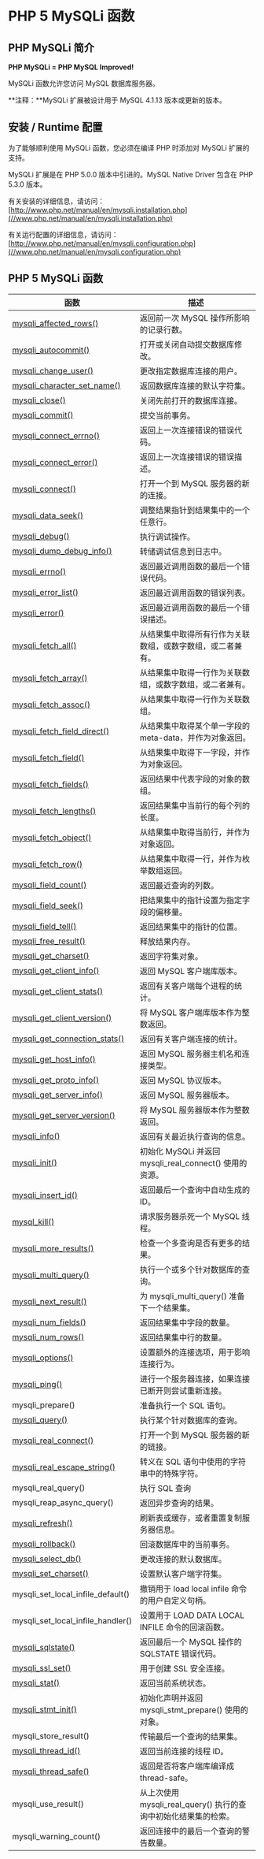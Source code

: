 # PHP 5 MySQLi 函数

## PHP MySQLi 简介

**PHP MySQLi = PHP MySQL Improved!**

MySQLi 函数允许您访问 MySQL 数据库服务器。

**注释：**MySQLi 扩展被设计用于 MySQL 4.1.13 版本或更新的版本。

## 安装 / Runtime 配置

为了能够顺利使用 MySQLi 函数，您必须在编译 PHP 时添加对 MySQLi 扩展的支持。

MySQLi 扩展是在 PHP 5.0.0 版本中引进的。MySQL Native Driver 包含在 PHP 5.3.0 版本。

有关安装的详细信息，请访问： [http://www.php.net/manual/en/mysqli.installation.php](//www.php.net/manual/en/mysqli.installation.php)

有关运行配置的详细信息，请访问： [http://www.php.net/manual/en/mysqli.configuration.php](//www.php.net/manual/en/mysqli.configuration.php)

## PHP 5 MySQLi 函数

| 函数 | 描述 |
| --- | --- |
| [mysqli_affected_rows()](func-mysqli-affected-rows.html) | 返回前一次 MySQL 操作所影响的记录行数。 |
| [mysqli_autocommit()](func-mysqli-autocommit.html) | 打开或关闭自动提交数据库修改。 |
| [mysqli_change_user()](func-mysqli-change-user.html) | 更改指定数据库连接的用户。 |
| [mysqli_character_set_name()](func-mysqli-character-set-name.html) | 返回数据库连接的默认字符集。 |
| [mysqli_close()](func-mysqli-close.html) | 关闭先前打开的数据库连接。 |
| [mysqli_commit()](func-mysqli-commit.html) | 提交当前事务。 |
| [mysqli_connect_errno()](func-mysqli-connect-errno.html) | 返回上一次连接错误的错误代码。 |
| [mysqli_connect_error()](func-mysqli-connect-error.html) | 返回上一次连接错误的错误描述。 |
| [mysqli_connect()](func-mysqli-connect.html) | 打开一个到 MySQL 服务器的新的连接。 |
| [mysqli_data_seek()](func-mysqli-data-seek.html) | 调整结果指针到结果集中的一个任意行。 |
| [mysqli_debug()](func-mysqli-debug.html) | 执行调试操作。 |
| [mysqli_dump_debug_info()](func-mysqli-dump-debug-info.html) | 转储调试信息到日志中。 |
| [mysqli_errno()](func-mysqli-errno.html) | 返回最近调用函数的最后一个错误代码。 |
| [mysqli_error_list()](func-mysqli-error-list.html) | 返回最近调用函数的错误列表。 |
| [mysqli_error()](func-mysqli-error.html) | 返回最近调用函数的最后一个错误描述。 |
| [mysqli_fetch_all()](func-mysqli-fetch-all.html) | 从结果集中取得所有行作为关联数组，或数字数组，或二者兼有。 |
| [mysqli_fetch_array()](func-mysqli-fetch-array.html) | 从结果集中取得一行作为关联数组，或数字数组，或二者兼有。 |
| [mysqli_fetch_assoc()](func-mysqli-fetch-assoc.html) | 从结果集中取得一行作为关联数组。 |
| [mysqli_fetch_field_direct()](func-mysqli-fetch-field-direct.html) | 从结果集中取得某个单一字段的 meta-data，并作为对象返回。 |
| [mysqli_fetch_field()](func-mysqli-fetch-field.html) | 从结果集中取得下一字段，并作为对象返回。 |
| [mysqli_fetch_fields()](func-mysqli-fetch-fields.html) | 返回结果中代表字段的对象的数组。 |
| [mysqli_fetch_lengths()](func-mysqli-fetch-lengths.html) | 返回结果集中当前行的每个列的长度。 |
| [mysqli_fetch_object()](func-mysqli-fetch-object.html) | 从结果集中取得当前行，并作为对象返回。 |
| [mysqli_fetch_row()](func-mysqli-fetch-row.html) | 从结果集中取得一行，并作为枚举数组返回。 |
| [mysqli_field_count()](func-mysqli-field-count.html) | 返回最近查询的列数。 |
| [mysqli_field_seek()](func-mysqli-field-seek.html) | 把结果集中的指针设置为指定字段的偏移量。 |
| [mysqli_field_tell()](func-mysqli-field-tell.html) | 返回结果集中的指针的位置。 |
| [mysqli_free_result()](func-mysqli-free-result.html) | 释放结果内存。 |
| [mysqli_get_charset()](func-mysqli-get-charset.html) | 返回字符集对象。 |
| [mysqli_get_client_info()](func-mysqli-get-client-info.html) | 返回 MySQL 客户端库版本。 |
| [mysqli_get_client_stats()](func-mysqli-get-client-stats.html) | 返回有关客户端每个进程的统计。 |
| [mysqli_get_client_version()](func-mysqli-get-client-version.html) | 将 MySQL 客户端库版本作为整数返回。 |
| [mysqli_get_connection_stats()](func-mysqli-get-connection-stats.html) | 返回有关客户端连接的统计。 |
| [mysqli_get_host_info()](func-mysqli-get-host-info.html) | 返回 MySQL 服务器主机名和连接类型。 |
| [mysqli_get_proto_info()](func-mysqli-get-proto-info.html) | 返回 MySQL 协议版本。 |
| [mysqli_get_server_info()](func-mysqli-get-server-info.html) | 返回 MySQL 服务器版本。 |
| [mysqli_get_server_version()](func-mysqli-get-server-version.html) | 将 MySQL 服务器版本作为整数返回。 |
| [mysqli_info()](func-mysqli-info.html) | 返回有关最近执行查询的信息。 |
| [mysqli_init()](func-mysqli-init.html) | 初始化 MySQLi 并返回 mysqli_real_connect() 使用的资源。 |
| [mysqli_insert_id()](func-mysqli-insert-id.html) | 返回最后一个查询中自动生成的 ID。 |
| [mysql_kill()](func-mysqli-kill.html) | 请求服务器杀死一个 MySQL 线程。 |
| [mysqli_more_results()](func-mysqli-more-results.html) | 检查一个多查询是否有更多的结果。 |
| [mysqli_multi_query()](func-mysqli-multi-query.html) | 执行一个或多个针对数据库的查询。 |
| [mysqli_next_result()](func-mysqli-next-result.html) | 为 mysqli_multi_query() 准备下一个结果集。 |
| [mysqli_num_fields()](func-mysqli-num-fields.html) | 返回结果集中字段的数量。 |
| [mysqli_num_rows()](func-mysqli-num-rows.html) | 返回结果集中行的数量。 |
| [mysqli_options()](func-mysqli-options.html) | 设置额外的连接选项，用于影响连接行为。 |
| [mysqli_ping()](func-mysqli-ping.html) | 进行一个服务器连接，如果连接已断开则尝试重新连接。 |
| mysqli_prepare() | 准备执行一个 SQL 语句。 |
| [mysqli_query()](func-mysqli-query.html) | 执行某个针对数据库的查询。 |
| [mysqli_real_connect()](func-mysqli-real-connect.html) | 打开一个到 MySQL 服务器的新的链接。 |
| [mysqli_real_escape_string()](func-mysqli-real-escape-string.html) | 转义在 SQL 语句中使用的字符串中的特殊字符。 |
| mysqli_real_query() | 执行 SQL 查询 |
| mysqli_reap_async_query() | 返回异步查询的结果。 |
| [mysqli_refresh()](func-mysqli-refresh.html) | 刷新表或缓存，或者重置复制服务器信息。 |
| [mysqli_rollback()](func-mysqli-rollback.html) | 回滚数据库中的当前事务。 |
| [mysqli_select_db()](func-mysqli-select-db.html) | 更改连接的默认数据库。 |
| [mysqli_set_charset()](func-mysqli-set-charset.html) | 设置默认客户端字符集。 |
| mysqli_set_local_infile_default() | 撤销用于 load local infile 命令的用户自定义句柄。 |
| mysqli_set_local_infile_handler() | 设置用于 LOAD DATA LOCAL INFILE 命令的回滚函数。 |
| [mysqli_sqlstate()](func-mysqli-sqlstate.html) | 返回最后一个 MySQL 操作的 SQLSTATE 错误代码。 |
| [mysqli_ssl_set()](func-mysqli-ssl-set.html) | 用于创建 SSL 安全连接。 |
| [mysqli_stat()](func-mysqli-stat.html) | 返回当前系统状态。 |
| [mysqli_stmt_init()](func-mysqli-stmt-init.html) | 初始化声明并返回 mysqli_stmt_prepare() 使用的对象。 |
| mysqli_store_result() | 传输最后一个查询的结果集。 |
| [mysqli_thread_id()](func-mysqli-thread-id.html) | 返回当前连接的线程 ID。 |
| [mysqli_thread_safe()](func-mysqli-thread-safe.html) | 返回是否将客户端库编译成 thread-safe。 |
| mysqli_use_result() | 从上次使用 mysqli_real_query() 执行的查询中初始化结果集的检索。 |
| mysqli_warning_count() | 返回连接中的最后一个查询的警告数量。 |

